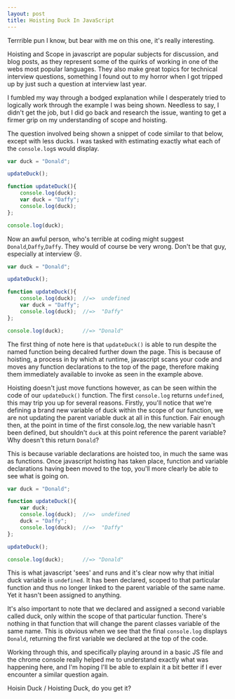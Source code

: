 ```yaml
---
layout: post
title: Hoisting Duck In JavaScript
---
```


Terrrible pun I know, but bear with me on this one, it's really interesting.

Hoisting and Scope in javascript are popular subjects for discussion, and blog posts, as they represent some of the quirks of working in one of the webs most popular languages. They also make great topics for technical interview questions, something I found out to my horror when I got tripped up by just such a question at interview last year.

I fumbled my way through a bodged explanation while I desperately tried to logically work through the example I was being shown. Needless to say, I didn't get the job, but I did go back and research the issue, wanting to get a firmer grip on my understanding of scope and hoisting.

The question involved being shown a snippet of code similar to that below, except with less ducks. I was tasked with estimating exactly what each of the `console.log`s would display.

```javascript
var duck = "Donald";

updateDuck();

function updateDuck(){
    console.log(duck);
    var duck = "Daffy";
    console.log(duck);
};

console.log(duck);
```

Now an awful person, who's terrible at coding might suggest `Donald`,`Daffy`,`Daffy`. They would of course be very wrong. Don't be that guy, especially at interview :cry:.

```javascript
var duck = "Donald";

updateDuck();

function updateDuck(){
    console.log(duck);  //=>  undefined
    var duck = "Daffy";
    console.log(duck);  //=>  "Daffy"
};

console.log(duck);      //=> "Donald"
```
The first thing of note here is that `updateDuck()` is able to run despite the named function being decalred further down the page. This is because of hoisting, a process in by which at runtime, javascript scans your code and moves any function declarations to the top of the page, therefore making them immediately available to invoke as seen in the example above.

Hoisting doesn't just move functions however, as can be seen within the code of our `updateDuck()` function. The first `console.log` returns `undefined`, this may trip you up for several reasons. Firstly, you'll notice that we're defining a brand new variable of duck within the scope of our function, we are not updating the parent variable duck at all in this function. Fair enough then, at the point in time of the first console.log, the new variable hasn't been defined, but shouldn't `duck` at this point reference the parent variable? Why doesn't this return `Donald`?

This is because variable declarations are hoisted too, in much the same was as functions. Once javascript hoisting has taken place, function and variable declarations having been moved to the top, you'll more clearly be able to see what is going on.

```javascript
var duck = "Donald";

function updateDuck(){
    var duck;
    console.log(duck);  //=>  undefined
    duck = "Daffy";
    console.log(duck);  //=>  "Daffy"
};

updateDuck();

console.log(duck);      //=> "Donald"
```

This is what javascript 'sees' and runs and it's clear now why that initial duck variable is `undefined`. It has been declared, scoped to that particular function and thus no longer linked to the parent variable of the same name. Yet it hasn't been assigned to anything.

It's also important to note that we declared and assigned a second variable called duck, only within the scope of that particular function. There's nothing in that function that will change the parent classes variable of the same name. This is obvious when we see that the final `console.log` displays `Donald`, returning the first variable we declared at the top of the code.

Working through this, and specifically playing around in a basic JS file and the chrome console really helped me to understand exactly what was happening here, and I'm hoping I'll be able to explain it a bit better if I ever encounter a similar question again.

Hoisin Duck / Hoisting Duck, do you get it?
